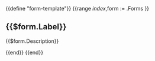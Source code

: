 {{define "form-template"}}
{{range $index,$form := .Forms }}
<!-- BEGIN GENERATED PART: form-element-header-{{$form.ID}} -->
## {{$form.Label}}

{{$form.Description}}
<!-- END GENERATED PART: form-element-header-{{$form.ID}} -->
{{end}}
{{end}}